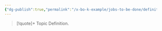```yaml
---
{"dg-publish":true,"permalink":"/x-bo-k-example/jobs-to-be-done/definition/","noteIcon":"📄"}
---
```


>[!quote]+ Topic
> Definition.

